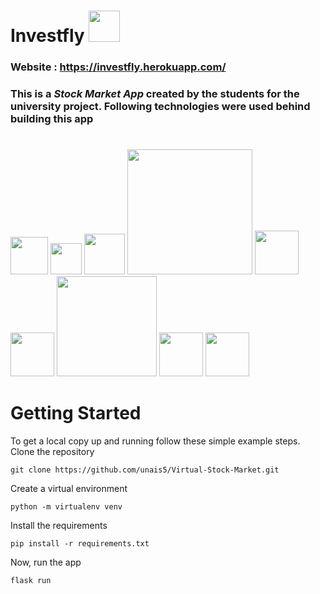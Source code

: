 # Investfly   <img src="https://github.com/unais5/Virtual-Stock-Market/blob/main/app/Static/img/logo1.png" width="50">

### Website : https://investfly.herokuapp.com/

### This is a _Stock Market App_ created by the students for the university project. Following technologies were used behind building this app
#
<img src="https://cdn3.iconfinder.com/data/icons/logos-and-brands-adobe/512/267_Python-512.png" width="60"> <img src="https://www.probytes.net/wp-content/uploads/2018/10/flask-logo-png-transparent.png" width="50"> <img src="https://upload.wikimedia.org/wikipedia/commons/thumb/9/97/Sqlite-square-icon.svg/256px-Sqlite-square-icon.svg.png" width="65"> <img src="https://clipart.info/images/ccovers/1499794874html5-js-css3-logo-png.png" width="200"> <img src="https://cdn.iconscout.com/icon/free/png-512/heroku-5-569467.png" width="70"> <img src="https://seeklogo.com/images/G/github-logo-5F384D0265-seeklogo.com.png" width="70">  <img src="https://upload.wikimedia.org/wikipedia/commons/thumb/d/da/Yahoo_Finance_Logo_2019.svg/1200px-Yahoo_Finance_Logo_2019.svg.png" width="160">  <img src="https://image.flaticon.com/icons/png/512/281/281769.png" width="70"> <img src="https://www.searchpng.com/wp-content/uploads/2019/02/Bootstrap-Logo-PNG.png" width="70">
#
# Getting Started
To get a local copy up and running follow these simple example steps.
Clone the repository
```
git clone https://github.com/unais5/Virtual-Stock-Market.git
```

Create a virtual environment
```
python -m virtualenv venv
```
Install the requirements
```
pip install -r requirements.txt
```
Now, run the app 
```
flask run
```
